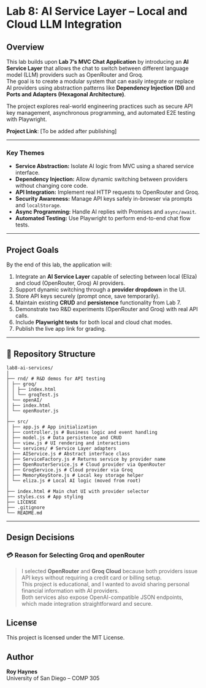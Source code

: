 # Lab 8: AI Service Layer – Local and Cloud LLM Integration

## Overview
This lab builds upon **Lab 7’s MVC Chat Application** by introducing an **AI Service Layer** that allows the chat to switch between different language model (LLM) providers such as OpenRouter and Groq.  
The goal is to create a modular system that can easily integrate or replace AI providers using abstraction patterns like **Dependency Injection (DI)** and **Ports and Adapters (Hexagonal Architecture)**.

The project explores real-world engineering practices such as secure API key management, asynchronous programming, and automated E2E testing with Playwright.

**Project Link**: [To be added after publishing]

---

### Key Themes
- **Service Abstraction:** Isolate AI logic from MVC using a shared service interface.
- **Dependency Injection:** Allow dynamic switching between providers without changing core code.
- **API Integration:** Implement real HTTP requests to OpenRouter and Groq.
- **Security Awareness:** Manage API keys safely in-browser via prompts and `localStorage`.
- **Async Programming:** Handle AI replies with Promises and `async/await`.
- **Automated Testing:** Use Playwright to perform end-to-end chat flow tests.

---

## Project Goals
By the end of this lab, the application will:
1. Integrate an **AI Service Layer** capable of selecting between local (Eliza) and cloud (OpenRouter, Groq) AI providers.
2. Support dynamic switching through a **provider dropdown** in the UI.
3. Store API keys securely (prompt once, save temporarily).
4. Maintain existing **CRUD** and **persistence** functionality from Lab 7.
5. Demonstrate two R&D experiments (OpenRouter and Groq) with real API calls.
6. Include **Playwright tests** for both local and cloud chat modes.
7. Publish the live app link for grading.

---

## 📁 Repository Structure
```aiignore
lab8-ai-services/
│
├── rnd/ # R&D demos for API testing
│ ├── groq/
│ │ ├── index.html
│ │ └── groqTest.js
│ └── openAI/
│ ├── index.html
│ └── openRouter.js
│
├── src/
│ ├── app.js # App initialization
│ ├── controller.js # Business logic and event handling
│ ├── model.js # Data persistence and CRUD
│ ├── view.js # UI rendering and interactions
│ └── services/ # Service Layer adapters
│ ├── AIService.js # Abstract interface class
│ ├── ServiceFactory.js # Returns service by provider name
│ ├── OpenRouterService.js # Cloud provider via OpenRouter
│ ├── GroqService.js # Cloud provider via Groq
│ ├── MemoryKeyStore.js # Local key storage helper
│ └── eliza.js # Local AI logic (moved from root)
│
├── index.html # Main chat UI with provider selector
├── styles.css # App styling
├── LICENSE
├── .gitignore
└── README.md
```

---

## Design Decisions
### 💳 Reason for Selecting Groq and openRouter
> I selected **OpenRouter** and **Groq Cloud** because both providers issue API keys without requiring a credit card or billing setup.  
> This project is educational, and I wanted to avoid sharing personal financial information with AI providers.  
> Both services also expose OpenAI-compatible JSON endpoints, which made integration straightforward and secure.

## License
This project is licensed under the MIT License.

## Author
**Roy Haynes**  
University of San Diego – COMP 305
